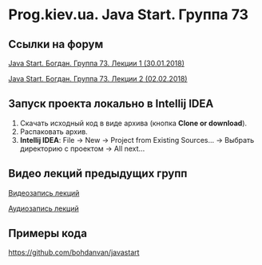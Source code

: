 Prog.kiev.ua. Java Start. Группа 73
===

## Cсылки на форум

[Java Start. Богдан. Группа 73. Лекции 1 (30.01.2018)](https://prog.kiev.ua/forum/index.php/topic,3426.0.html)

[Java Start. Богдан. Группа 73. Лекции 2 (02.02.2018)](https://prog.kiev.ua/forum/index.php/topic,3435.0.html)

## Запуск проекта локально в Intellij IDEA

1. Скачать исходный код в виде архива (кнопка **Clone or download**).
2. Распаковать архив.
3. **Intellij IDEA**: File -> New -> Project from Existing Sources... -> Выбрать директорию с проектом -> All next...

## Видео лекций предыдущих групп

[Видеозапись лекций](https://mega.nz/#F!SRclnQQT)

[Аудиозапиcь лекций](https://mega.nz/#F!GY8UjTBS)

## Примеры кода

https://github.com/bohdanvan/javastart
